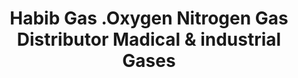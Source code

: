 ---
title: "Habib Gas .Oxygen Nitrogen Gas Distributor Madical & industrial Gases"
url: /karachi/habib-gas-oxygen-nitrogen-gas-distributor-madical-and-industrial-gases/
shop: gas
---
